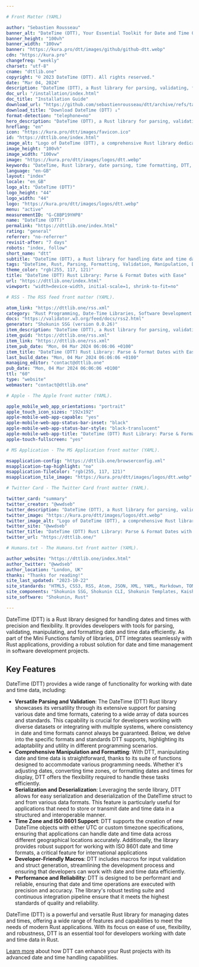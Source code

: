 ```yaml
---

# Front Matter (YAML)

author: "Sebastien Rousseau"
banner_alt: "DateTime (DTT), Your Essential Toolkit for Date and Time Operations."
banner_height: "100vh"
banner_width: "100vw"
banner: "https://kura.pro/dtt/images/github/github-dtt.webp"
cdn: "https://kura.pro"
changefreq: "weekly"
charset: "utf-8"
cname: "dttlib.one"
copyright: "© 2023 DateTime (DTT). All rights reserved."
date: "Mar 04, 2024"
description: "DateTime (DTT), a Rust library for parsing, validating, formatting dates and times. Ideal for Rust developers needing reliable time data handling capabilities"
doc_url: "/installation/index.html"
doc_title: "Installation Guide"
download_url: "https://github.com/sebastienrousseau/dtt/archive/refs/tags/v0.0.4.zip"
download_title: "Download DateTime (DTT) ↓"
format-detection: "telephone=no"
hero_description: "DateTime (DTT), a Rust library for parsing, validating, formatting dates and times. Ideal for Rust developers needing reliable time data handling capabilities"
hreflang: "en"
icon: "https://kura.pro/dtt/images/favicon.ico"
id: "https://dttlib.one/index.html"
image_alt: "Logo of DateTime (DTT), a comprehensive Rust library dedicated to parsing, validating, manipulating, and formatting dates and times"
image_height: "100vh"
image_width: "100vw"
image: "https://kura.pro/dtt/images/logos/dtt.webp"
keywords: "DateTime, Rust library, date parsing, time formatting, DTT, Rust date manipulation, time validation, Rust programming, date-time handling, Rust DateTime"
language: "en-GB"
layout: "index"
locale: "en_GB"
logo_alt: "DateTime (DTT)"
logo_height: "44"
logo_width: "44"
logo: "https://kura.pro/dtt/images/logos/dtt.webp"
menu: "active"
measurementID: "G-C8BP19YHP8"
name: "DateTime (DTT)"
permalink: "https://dttlib.one/index.html"
rating: "general"
referrer: "no-referrer"
revisit-after: "7 days"
robots: "index, follow"
short_name: "dtt"
subtitle: "DateTime (DTT), a Rust library for handling date and time data with precision. Ideal for efficient parsing, validation, and formatting."
tags: "DateTime, Rust, Parsing, Formatting, Validation, Manipulation, DTT, Development, Programming, Efficiency"
theme_color: "rgb(255, 117, 121)"
title: "DateTime (DTT) Rust Library: Parse & Format Dates with Ease"
url: "https://dttlib.one/index.html"
viewport: "width=device-width, initial-scale=1, shrink-to-fit=no"

# RSS - The RSS feed front matter (YAML).

atom_link: "https://dttlib.one/rss.xml"
category: "Rust Programming, Date-Time Libraries, Software Development Tools, Data Parsing Techniques, Time Management Solutions, Code Validation, Software Integration, Application Performance, System Programming, Rust Ecosystem"
docs: "https://validator.w3.org/feed/docs/rss2.html"
generator: "Shokunin SSG (version 0.0.26)"
item_description: "DateTime (DTT), a Rust library for parsing, validating, formatting dates and times. Ideal for Rust developers needing reliable time data handling capabilities"
item_guid: "https://dttlib.one/rss.xml"
item_link: "https://dttlib.one/rss.xml"
item_pub_date: "Mon, 04 Mar 2024 06:06:06 +0100"
item_title: "DateTime (DTT) Rust Library: Parse & Format Dates with Ease"
last_build_date: "Mon, 04 Mar 2024 06:06:06 +0100"
managing_editor: "contact@dttlib.one"
pub_date: "Mon, 04 Mar 2024 06:06:06 +0100"
ttl: "60"
type: "website"
webmaster: "contact@dttlib.one"

# Apple - The Apple front matter (YAML).

apple_mobile_web_app_orientations: "portrait"
apple_touch_icon_sizes: "192x192"
apple-mobile-web-app-capable: "yes"
apple-mobile-web-app-status-bar-inset: "black"
apple-mobile-web-app-status-bar-style: "black-translucent"
apple-mobile-web-app-title: "DateTime (DTT) Rust Library: Parse & Format Dates with Ease"
apple-touch-fullscreen: "yes"

# MS Application - The MS Application front matter (YAML).

msapplication-config: "https://dttlib.one/browserconfig.xml"
msapplication-tap-highlight: "no"
msapplication-TileColor: "rgb(255, 117, 121)"
msapplication_tile_image: "https://kura.pro/dtt/images/logos/dtt.webp"

# Twitter Card - The Twitter Card front matter (YAML).

twitter_card: "summary"
twitter_creator: "@wwdseb"
twitter_description: "DateTime (DTT), a Rust library for parsing, validating, formatting dates and times. Ideal for Rust developers needing reliable time data handling capabilities"
twitter_image: "https://kura.pro/dtt/images/logos/dtt.webp"
twitter_image_alt: "Logo of DateTime (DTT), a comprehensive Rust library dedicated to parsing, validating, manipulating, and formatting dates and times"
twitter_site: "@wwdseb"
twitter_title: "DateTime (DTT) Rust Library: Parse & Format Dates with Ease"
twitter_url: "https://dttlib.one/"

# Humans.txt - The Humans.txt front matter (YAML).

author_website: "https://dttlib.one/index.html"
author_twitter: "@wwdseb"
author_location: "London, UK"
thanks: "Thanks for reading!"
site_last_updated: "2023-10-22"
site_standards: "HTML5, CSS3, RSS, Atom, JSON, XML, YAML, Markdown, TOML"
site_components: "Shokunin SSG, Shokunin CLI, Shokunin Templates, Kaishi Templates, Kaishi Themes"
site_software: "Shokunin, Rust"

---
```


DateTime (DTT) is a Rust library designed for handling dates and times with precision and flexibility. It provides developers with tools for parsing, validating, manipulating, and formatting date and time data efficiently. As part of the Mini Functions family of libraries, DTT integrates seamlessly with Rust applications, providing a robust solution for date and time management in software development projects.

## Key Features

DateTime (DTT) provides a wide range of functionality for working with date and time data, including:

- **Versatile Parsing and Validation**: The DateTime (DTT) Rust library showcases its versatility through its extensive support for parsing various date and time formats, catering to a wide array of data sources and standards. This capability is crucial for developers working with diverse datasets or integrating with multiple systems, where consistency in date and time formats cannot always be guaranteed. Below, we delve into the specific formats and standards DTT supports, highlighting its adaptability and utility in different programming scenarios.
- **Comprehensive Manipulation and Formatting**: With DTT, manipulating date and time data is straightforward, thanks to its suite of functions designed to accommodate various programming needs. Whether it's adjusting dates, converting time zones, or formatting dates and times for display, DTT offers the flexibility required to handle these tasks efficiently.
- **Serialization and Deserialization**: Leveraging the serde library, DTT allows for easy serialization and deserialization of the DateTime struct to and from various data formats. This feature is particularly useful for applications that need to store or transmit date and time data in a structured and interoperable manner.
- **Time Zone and ISO 8601 Support**: DTT supports the creation of new DateTime objects with either UTC or custom timezone specifications, ensuring that applications can handle date and time data across different geographical locations accurately. Additionally, the library provides robust support for working with ISO 8601 date and time formats, a critical feature for international applications
- **Developer-Friendly Macros**: DTT includes macros for input validation and struct generation, streamlining the development process and ensuring that developers can work with date and time data efficiently.
- **Performance and Reliability**: DTT is designed to be performant and reliable, ensuring that date and time operations are executed with precision and accuracy. The library's robust testing suite and continuous integration pipeline ensure that it meets the highest standards of quality and reliability.

DateTime (DTT) is a powerful and versatile Rust library for managing dates and times, offering a wide range of features and capabilities to meet the needs of modern Rust applications. With its focus on ease of use, flexibility, and robustness, DTT is an essential tool for developers working with date and time data in Rust.

[Learn more][01] about how DTT can enhance your Rust projects with its advanced date and time handling capabilities.

[01]: /about/index.html "Learn more about the benefits of DateTime (DTT)"
